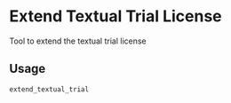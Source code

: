 # Extend Textual Trial License

Tool to extend the textual trial license

## Usage

```
extend_textual_trial
```
